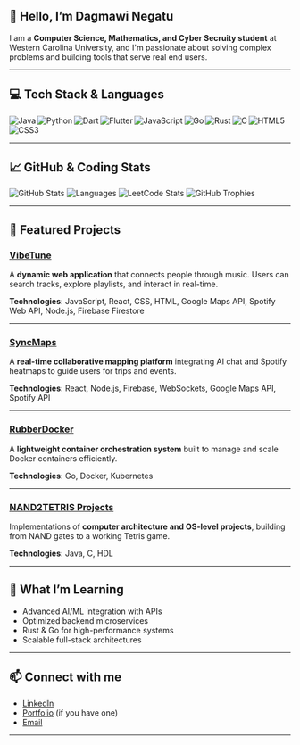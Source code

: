 ## 👋 Hello, I’m Dagmawi Negatu

I am a **Computer Science, Mathematics, and Cyber Secruity student** at Western Carolina University, and I'm passionate about solving complex problems and building tools that serve real end users.   



---

## 💻 Tech Stack & Languages

<img align="left" alt="Java" src="https://img.shields.io/badge/Java-%23ED8B00.svg?style=for-the-badge&logo=java&logoColor=white"/>
<img align="left" alt="Python" src="https://img.shields.io/badge/Python-3670A0?style=for-the-badge&logo=python&logoColor=ffdd54"/>
<img align="left" alt="Dart" src="https://img.shields.io/badge/Dart-%230175C2.svg?style=for-the-badge&logo=dart&logoColor=white"/>
<img align="left" alt="Flutter" src="https://img.shields.io/badge/Flutter-%2302569B.svg?style=for-the-badge&logo=flutter&logoColor=white"/>
<img align="left" alt="JavaScript" src="https://img.shields.io/badge/JavaScript-%23323330.svg?style=for-the-badge&logo=javascript&logoColor=%23F7DF1E"/>
<img align="left" alt="Go" src="https://img.shields.io/badge/Go-00ADD8?style=for-the-badge&logo=go&logoColor=white"/>
<img align="left" alt="Rust" src="https://img.shields.io/badge/Rust-%23000000.svg?style=for-the-badge&logo=rust&logoColor=white"/>
<img align="left" alt="C" src="https://img.shields.io/badge/C-%2300599C.svg?style=for-the-badge&logo=c&logoColor=white"/>
<img align="left" alt="HTML5" src="https://img.shields.io/badge/HTML5-%23E34F26.svg?style=for-the-badge&logo=html5&logoColor=white"/>
<img align="left" alt="CSS3" src="https://img.shields.io/badge/CSS3-1572B6?style=for-the-badge&logo=css3&logoColor=white"/>

<br clear="both"/>

---

## 📈 GitHub & Coding Stats

![GitHub Stats](https://github-readme-stats.vercel.app/api?username=d-negatu&show_icons=true&theme=radical&count_private=true)
![Languages](https://github-profile-summary-cards.vercel.app/api/cards/repos-per-language?username=d-negatu&theme=radical)
![LeetCode Stats](https://leetcard.jacoblin.cool/DagmawiNegatu?theme=dark&font=Consolas&ext=heatmap)
![GitHub Trophies](https://github-profile-trophy.vercel.app/?username=d-negatu&theme=radical&no-bg=true&no-frame=true)

---

## 🚀 Featured Projects

### [VibeTune](https://github.com/d-negatu/vibetune)
A **dynamic web application** that connects people through music. Users can search tracks, explore playlists, and interact in real-time.  

**Technologies**: JavaScript, React, CSS, HTML, Google Maps API, Spotify Web API, Node.js, Firebase Firestore  

---

### [SyncMaps](https://github.com/Dagmawi-a-Negatu/Sync-Maps)
A **real-time collaborative mapping platform** integrating AI chat and Spotify heatmaps to guide users for trips and events.  

**Technologies**: React, Node.js, Firebase, WebSockets, Google Maps API, Spotify API  

---

### [RubberDocker](https://github.com/Dagmawi-a-Negatu/RubberDocker)
A **lightweight container orchestration system** built to manage and scale Docker containers efficiently.  

**Technologies**: Go, Docker, Kubernetes  

---

### [NAND2TETRIS Projects](https://github.com/Dagmawi-a-Negatu/NAND2TETRIS)
Implementations of **computer architecture and OS-level projects**, building from NAND gates to a working Tetris game.  

**Technologies**: Java, C, HDL  

---

## 🌱 What I’m Learning
- Advanced AI/ML integration with APIs  
- Optimized backend microservices  
- Rust & Go for high-performance systems  
- Scalable full-stack architectures  

---

## 📫 Connect with me
- [LinkedIn](https://www.linkedin.com/in/dagmawi-negatu/)  
- [Portfolio](https://dnegatu.dev) (if you have one)  
- [Email](mailto:dagmawi.negatu@gmail.com)  

---

